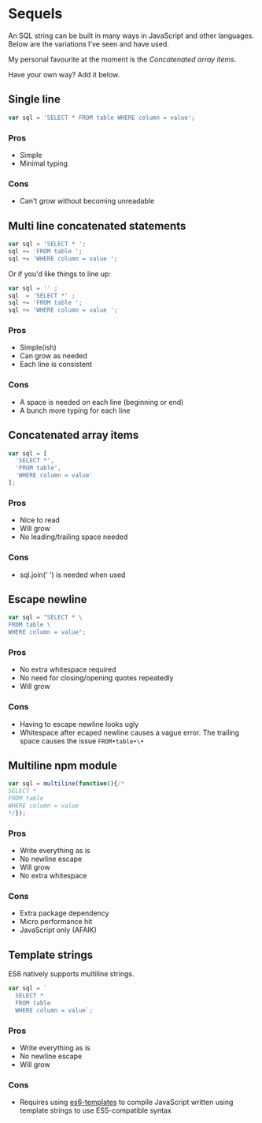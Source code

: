 # Sequels

An SQL string can be built in many ways in JavaScript and other languages. Below are the variations I've seen and have used.

My personal favourite at the moment is the _Concatenated array items_.

Have your own way? Add it below.

## Single line

```javascript
var sql = 'SELECT * FROM table WHERE column = value';
```

### Pros

- Simple
- Minimal typing

### Cons

- Can't grow without becoming unreadable

## Multi line concatenated statements

```javascript
var sql = 'SELECT * ';
sql += 'FROM table ';
sql += 'WHERE column = value ';
```
  
Or if you'd like things to line up:
  
```javascript
var sql = '' ;
sql  = 'SELECT *' ;
sql += 'FROM table ';
sql += 'WHERE column = value ';
```

### Pros

- Simple(ish)
- Can grow as needed
- Each line is consistent

### Cons

- A space is needed on each line (beginning or end)
- A bunch more typing for each line

## Concatenated array items

```javascript
var sql = [
  'SELECT *',
  'FROM table',
  'WHERE column = value'
];
```

### Pros

- Nice to read
- Will grow
- No leading/trailing space needed

### Cons

- sql.join(' ') is needed when used


## Escape newline

```javascript
var sql = "SELECT * \
FROM table \
WHERE column = value";
```

### Pros

- No extra whitespace required
- No need for closing/opening quotes repeatedly
- Will grow

### Cons

- Having to escape newline looks ugly
- Whitespace after ecaped newline causes a vague error. The trailing space causes the issue `FROM•table•\•`


## Multiline npm module

```javascript
var sql = multiline(function(){/*
SELECT *
FROM table
WHERE column = value
*/});
```

### Pros

- Write everything as is
- No newline escape
- Will grow
- No extra whitespace

### Cons

- Extra package dependency
- Micro performance hit
- JavaScript only (AFAIK)

## Template strings

ES6 natively supports multiline strings.

```javascript
var sql = `
  SELECT *
  FROM table
  WHERE column = value`;
```

### Pros

- Write everything as is
- No newline escape
- Will grow

### Cons

- Requires using [es6-templates](https://github.com/esnext/es6-templates) to compile JavaScript written using template strings to use ES5-compatible syntax
